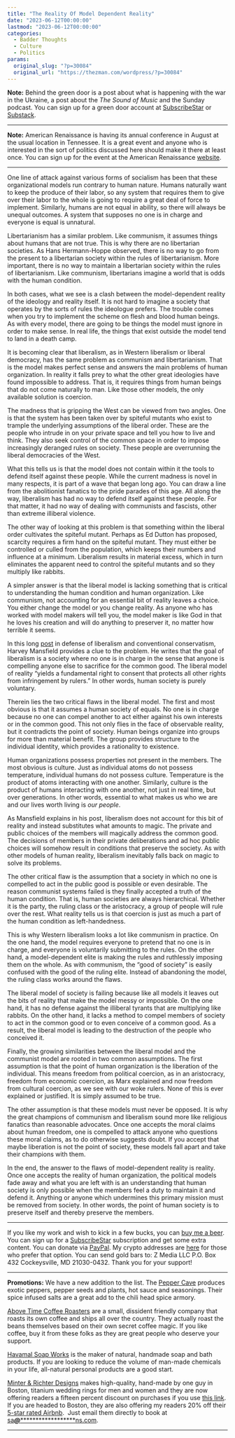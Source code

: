 ```yaml
---
title: "The Reality Of Model Dependent Reality"
date: "2023-06-12T00:00:00"
lastmod: "2023-06-12T00:00:00"
categories:
  - Badder Thoughts
  - Culture
  - Politics
params:
  original_slug: "?p=30084"
  original_url: "https://thezman.com/wordpress/?p=30084"
---
```


**Note:** Behind the green door is a post about what is happening with
the war in the Ukraine, a post about the *The Sound of Music* and the
Sunday podcast. You can sign up for a green door account at
<a href="https://www.subscribestar.com/the-z-blog" rel="noopener"
target="_blank">SubscribeStar</a> or
<a href="https://thedissident.substack.com/" rel="noopener"
target="_blank">Substack</a>.

------------------------------------------------------------------------

**Note:** American Renaissance is having its annual conference in August
at the usual location in Tennessee. It is a great event and anyone who
is interested in the sort of politics discussed here should make it
there at least once. You can sign up for the event at the American
Renaissance
<a href="https://www.amren.com/2023-american-renaissance-conference/"
rel="noopener" target="_blank">website</a>.

------------------------------------------------------------------------

One line of attack against various forms of socialism has been that
these organizational models run contrary to human nature. Humans
naturally want to keep the produce of their labor, so any system that
requires them to give over their labor to the whole is going to require
a great deal of force to implement. Similarly, humans are not equal in
ability, so there will always be unequal outcomes. A system that
supposes no one is in charge and everyone is equal is unnatural.

Libertarianism has a similar problem. Like communism, it assumes things
about humans that are not true. This is why there are no libertarian
societies. As Hans Hermann-Hoppe observed, there is no way to go from
the present to a libertarian society within the rules of libertarianism.
More important, there is no way to maintain a libertarian society within
the rules of libertarianism. Like communism, libertarians imagine a
world that is odds with the human condition.

In both cases, what we see is a clash between the model-dependent
reality of the ideology and reality itself. It is not hard to imagine a
society that operates by the sorts of rules the ideologue prefers. The
trouble comes when you try to implement the scheme on flesh and blood
human beings. As with every model, there are going to be things the
model must ignore in order to make sense. In real life, the things that
exist outside the model tend to land in a death camp.

It is becoming clear that liberalism, as in Western liberalism or
liberal democracy, has the same problem as communism and libertarianism.
That is the model makes perfect sense and answers the main problems of
human organization. In reality it falls prey to what the other great
ideologies have found impossible to address. That is, it requires things
from human beings that do not come naturally to man. Like those other
models, the only available solution is coercion.

The madness that is gripping the West can be viewed from two angles. One
is that the system has been taken over by spiteful mutants who exist to
trample the underlying assumptions of the liberal order. These are the
people who intrude in on your private space and tell you how to live and
think. They also seek control of the common space in order to impose
increasingly deranged rules on society. These people are overrunning the
liberal democracies of the West.

What this tells us is that the model does not contain within it the
tools to defend itself against these people. While the current madness
is novel in many respects, it is part of a wave that began long ago. You
can draw a line from the abolitionist fanatics to the pride parades of
this age. All along the way, liberalism has had no way to defend itself
against these people. For that matter, it had no way of dealing with
communists and fascists, other than extreme illiberal violence.

The other way of looking at this problem is that something within the
liberal order cultivates the spiteful mutant. Perhaps as Ed Dutton has
proposed, scarcity requires a firm hand on the spiteful mutant. They
must either be controlled or culled from the population, which keeps
their numbers and influence at a minimum. Liberalism results in material
excess, which in turn eliminates the apparent need to control the
spiteful mutants and so they multiply like rabbits.

A simpler answer is that the liberal model is lacking something that is
critical to understanding the human condition and human organization.
Like communism, not accounting for an essential bit of reality leaves a
choice. You either change the model or you change reality. As anyone who
has worked with model makers will tell you, the model maker is like God
in that he loves his creation and will do anything to preserver it, no
matter how terrible it seems.

In this long <a
href="https://www.nationalaffairs.com/publications/detail/conservatism-and-the-common-good"
rel="noopener" target="_blank">post</a> in defense of liberalism and
conventional conservatism, Harvey Mansfield provides a clue to the
problem. He writes that the goal of liberalism is a society where no one
is in charge in the sense that anyone is compelling anyone else to
sacrifice for the common good. The liberal model of reality “yields a
fundamental right to consent that protects all other rights from
infringement by rulers.” In other words, human society is purely
voluntary.

Therein lies the two critical flaws in the liberal model. The first and
most obvious is that it assumes a human society of equals. No one is in
charge because no one can compel another to act either against his own
interests or in the common good. This not only flies in the face of
observable reality, but it contradicts the point of society. Human
beings organize into groups for more than material benefit. The group
provides structure to the individual identity, which provides a
rationality to existence.

Human organizations possess properties not present in the members. The
most obvious is culture. Just as individual atoms do not possess
temperature, individual humans do not possess culture. Temperature is
the product of atoms interacting with one another. Similarly, culture is
the product of humans interacting with one another, not just in real
time, but over generations. In other words, essential to what makes us
who we are and our lives worth living is *our people*.

As Mansfield explains in his post, liberalism does not account for this
bit of reality and instead substitutes what amounts to magic. The
private and public choices of the members will magically address the
common good. The decisions of members in their private deliberations and
ad hoc public choices will somehow result in conditions that preserve
the society. As with other models of human reality, liberalism
inevitably falls back on magic to solve its problems.

The other critical flaw is the assumption that a society in which no one
is compelled to act in the public good is possible or even desirable.
The reason communist systems failed is they finally accepted a truth of
the human condition. That is, human societies are always hierarchical.
Whether it is the party, the ruling class or the aristocracy, a group of
people will rule over the rest. What reality tells us is that coercion
is just as much a part of the human condition as left-handedness.

This is why Western liberalism looks a lot like communism in practice.
On the one hand, the model requires everyone to pretend that no one is
in charge, and everyone is voluntarily submitting to the rules. On the
other hand, a model-dependent elite is making the rules and ruthlessly
imposing them on the whole. As with communism, the “good of society” is
easily confused with the good of the ruling elite. Instead of abandoning
the model, the ruling class works around the flaws.

The liberal model of society is failing because like all models it
leaves out the bits of reality that make the model messy or impossible.
On the one hand, it has no defense against the illiberal tyrants that
are multiplying like rabbits. On the other hand, it lacks a method to
compel members of society to act in the common good or to even conceive
of a common good. As a result, the liberal model is leading to the
destruction of the people who conceived it.

Finally, the growing similarities between the liberal model and the
communist model are rooted in two common assumptions. The first
assumption is that the point of human organization is the liberation of
the individual. This means freedom from political coercion, as in an
aristocracy, freedom from economic coercion, as Marx explained and now
freedom from cultural coercion, as we see with our woke rulers. None of
this is ever explained or justified. It is simply assumed to be true.

The other assumption is that these models must never be opposed. It is
why the great champions of communism and liberalism sound more like
religious fanatics than reasonable advocates. Once one accepts the moral
claims about human freedom, one is compelled to attack anyone who
questions these moral claims, as to do otherwise suggests doubt. If you
accept that maybe liberation is not the point of society, these models
fall apart and take their champions with them.

In the end, the answer to the flaws of model-dependent reality is
reality. Once one accepts the reality of human organization, the
political models fade away and what you are left with is an
understanding that human society is only possible when the members feel
a duty to maintain it and defend it. Anything or anyone which undermines
this primary mission must be removed from society. In other words, the
point of human society is to preserve itself and thereby preserve the
members.

------------------------------------------------------------------------

If you like my work and wish to kick in a few bucks, you can
<a href="https://www.buymeacoffee.com/mujolulu" rel="noopener"
target="_blank">buy me a beer</a>. You can sign up for a
<a href="https://www.subscribestar.com/the-z-blog" rel="noopener"
target="_blank">SubscribeStar</a> subscription and get some extra
content. You can donate via <a
href="https://www.paypal.com/donate/?cmd=_s-xclick&amp;hosted_button_id=UDAS2Q8JYA6CN&amp;source=url"
rel="noopener" target="_blank">PayPal</a>. My crypto addresses are
<a href="https://thezman.com/wordpress/?page_id=22713" rel="noopener"
target="_blank">here</a> for those who prefer that option. You can send
gold bars to: Z Media LLC P.O. Box 432 Cockeysville, MD 21030-0432.
Thank you for your support!

------------------------------------------------------------------------

**Promotions:** We have a new addition to the list. The
<a href="https://peppercave.com/shop/ols/products" rel="noopener"
target="_blank">Pepper Cave</a> produces exotic peppers, pepper seeds
and plants, hot sauce and seasonings. Their spice infused salts are a
great add to the chili head spice armory.

<a href="https://abovetimecoffee.com/" rel="noopener"
target="_blank">Above Time Coffee Roasters</a> are a small, dissident
friendly company that roasts its own coffee and ships all over the
country. They actually roast the beans themselves based on their own
secret coffee magic. If you like coffee, buy it from these folks as they
are great people who deserve your support.

<a href="https://havamalsoapworks.com/" rel="noopener"
target="_blank">Havamal Soap Works</a> is the maker of natural, handmade
soap and bath products. If you are looking to reduce the volume of
man-made chemicals in your life, all-natural personal products are a
good start.

<a href="https://www.minterandrichterdesigns.com/"
rel="noreferrer nofollow noopener" target="_blank">Minter &amp; Richter
Designs</a> makes high-quality, hand-made by one guy in Boston, titanium
wedding rings for men and women and they are now offering readers a
fifteen percent discount on purchases if you use
<a href="https://www.minterandrichterdesigns.com/discount/ZMAN"
rel="noreferrer nofollow noopener" target="_blank">this link</a>.
<span class="highlight"><span class="colour"><span class="font"><span class="size">If
you are headed to Boston, they are also offering my readers 20% off
their <a
href="https://www.airbnb.com/users/7988017/listings?user_id=7988017&amp;s=3"
rel="noopener noreferrer" target="_blank">5-star rated Airbnb</a>.  Just
email them directly to book at
<a href="mailto:sa***@*********************ns.com"
data-original-string="AqGaDM6mtMdOySkBotyfTg==cb7qTufeA0DKADn0RmjQUPRRtsNyxi/W+2OP8MML/8Ew5hPKeyZTs2Wb4Vtodw1Jibt"><span
class="apbct-email-encoder"
data-original-string="i19UB1uuo0IglTypszqOAw==cb7NaZIi86iI3drRziEzHISlSFBNrm2O0Map0y3Cpl6YxDQSqlrdWq7DxbpLABlDnOT"
title="This contact has been encoded by Anti-Spam by CleanTalk. Click to decode. To finish the decoding make sure that JavaScript is enabled in your browser.">sa<span
class="apbct-blur">***</span>@<span
class="apbct-blur">*********************</span>ns.com</span></a>.</span></span></span></span>

------------------------------------------------------------------------
